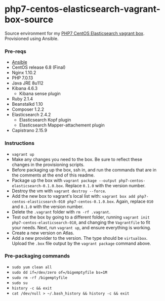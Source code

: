 # php7-centos-elasticsearch-vagrant-box-source

Source environment for my [PHP7 CentOS Elasticsearch vagrant box](https://atlas.hashicorp.com/ajnijland/boxes/centos6-php7-elasticsearch/versions/0.1.0). Provisioned using Ansible.

### Pre-reqs

* [Ansible](http://docs.ansible.com/ansible/index.html)
* CentOS release 6.8 (Final)
* Nginx 1.10.2
* PHP 7.0.13
* Java JRE 8u112
* Kibana 4.6.3
    * Kibana sense plugin
* Ruby 2.1.4
* Beanstalkd 1.10
* Composer 1.2.2
* Elasticsearch 2.4.2
    * Elasticsearch Kopf plugin
    * Elasticsearch Mapper-attachement plugin
* Capistrano 2.15.9

### Instructions

* `vagrant up`
* Make any changes you need to the box. Be sure to reflect these changes in the provisioning scripts.
* Before packaging up the box, ssh in, and run the commands that are in the comments at the end of this readme.
* Package up the box with `vagrant package --output php7-centos-elasticsearch-0.1.0.box`. Replace `0.1.0` with the version number.
* Destroy the vm with `vagrant destroy --force`.
* Add the new box to vagrant's local list with: `vagrant box add php7-centos-elasticsearch-010 php7-centos-0.1.0.box`. Again, replace `010` and `0.1.0` with the version number.
* Delete the `.vagrant` folder with `rm -rf .vagrant`.
* Test out the box by going to a different folder, running `vagrant init php7-centos-elasticsearch-010`, and changing the `Vagrantfile` to fit your needs. Next, run `vagrant up`, and ensure everything is working.
* Create a new version on Atlas.
* Add a new provider to the version. The type should be `virtualbox`. Upload the `.box` file output by the `vagrant package` command above.

### Pre-packaging commands

* `sudo yum clean all`
* `sudo dd if=/dev/zero of=/bigemptyfile bs=1M`
* `sudo rm -rf /bigemptyfile`
* `sudo su`
* `history -c && exit`
* `cat /dev/null > ~/.bash_history && history -c && exit`
